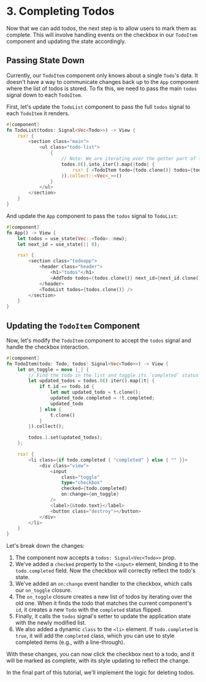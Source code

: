 # 3. Completing Todos

Now that we can add todos, the next step is to allow users to mark them as complete. This will involve handling events on the checkbox in our `TodoItem` component and updating the state accordingly.

## Passing State Down

Currently, our `TodoItem` component only knows about a single `Todo`'s data. It doesn't have a way to communicate changes back up to the `App` component where the list of todos is stored. To fix this, we need to pass the main `todos` signal down to each `TodoItem`.

First, let's update the `TodoList` component to pass the full `todos` signal to each `TodoItem` it renders.

```rust
#[component]
fn TodoList(todos: Signal<Vec<Todo>>) -> View {
    rsx! {
        <section class="main">
            <ul class="todo-list">
                {
                    // Note: We are iterating over the getter part of the signal
                    todos.0().into_iter().map(|todo| {
                        rsx! { <TodoItem todo={todo.clone()} todos={todos.clone()} /> }
                    }).collect::<Vec<_>>()
                }
            </ul>
        </section>
    }
}
```
And update the `App` component to pass the `todos` signal to `TodoList`:
```rust
#[component]
fn App() -> View {
    let todos = use_state(Vec::<Todo>::new);
    let next_id = use_state(|| 0);

    rsx! {
        <section class="todoapp">
            <header class="header">
                <h1>"todos"</h1>
                <AddTodo todos={todos.clone()} next_id={next_id.clone()} />
            </header>
            <TodoList todos={todos.clone()} />
        </section>
    }
}
```

## Updating the `TodoItem` Component

Now, let's modify the `TodoItem` component to accept the `todos` signal and handle the checkbox interaction.

```rust
#[component]
fn TodoItem(todo: Todo, todos: Signal<Vec<Todo>>) -> View {
    let on_toggle = move |_| {
        // Find the todo in the list and toggle its `completed` status
        let updated_todos = todos.0().iter().map(|t| {
            if t.id == todo.id {
                let mut updated_todo = t.clone();
                updated_todo.completed = !t.completed;
                updated_todo
            } else {
                t.clone()
            }
        }).collect();

        todos.1.set(updated_todos);
    };

    rsx! {
        <li class={if todo.completed { "completed" } else { "" }}>
            <div class="view">
                <input
                    class="toggle"
                    type="checkbox"
                    checked={todo.completed}
                    on:change={on_toggle}
                />
                <label>{&todo.text}</label>
                <button class="destroy"></button>
            </div>
        </li>
    }
}
```

Let's break down the changes:
1.  The component now accepts a `todos: Signal<Vec<Todo>>` prop.
2.  We've added a `checked` property to the `<input>` element, binding it to the `todo.completed` field. Now the checkbox will correctly reflect the todo's state.
3.  We've added an `on:change` event handler to the checkbox, which calls our `on_toggle` closure.
4.  The `on_toggle` closure creates a new list of todos by iterating over the old one. When it finds the todo that matches the current component's `id`, it creates a new `Todo` with the `completed` status flipped.
5.  Finally, it calls the `todos` signal's setter to update the application state with the newly modified list.
6.  We also added a dynamic `class` to the `<li>` element. If `todo.completed` is `true`, it will add the `completed` class, which you can use to style completed items (e.g., with a line-through).

With these changes, you can now click the checkbox next to a todo, and it will be marked as complete, with its style updating to reflect the change.

In the final part of this tutorial, we'll implement the logic for deleting todos.